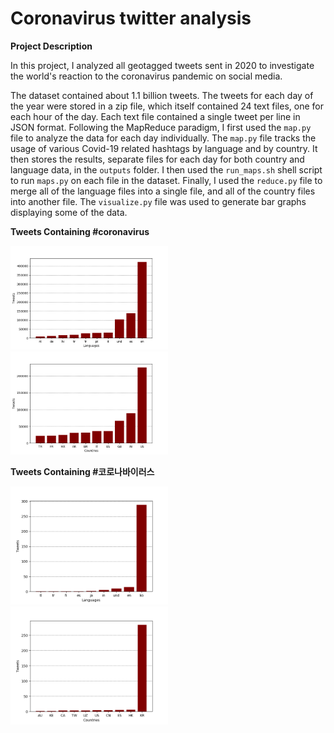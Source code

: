 # Coronavirus twitter analysis
**Project Description**

In this project, I analyzed all geotagged tweets sent in 2020 to investigate the world's reaction to the coronavirus pandemic on social media.

The dataset contained about 1.1 billion tweets. The tweets for each day of the year were stored in a zip file, which itself contained 24 text files, one for each hour of the day. Each text file contained a single tweet per line in JSON format.
Following the MapReduce paradigm, I first used the `map.py` file to analyze the data for each day individually. 
The `map.py` file tracks the usage of various Covid-19 related hashtags by language and by country.
It then stores the results, separate files for each day for both country and language data, in the `outputs` folder. 
I then used the `run_maps.sh` shell script to run `maps.py` on each file in the dataset. 
Finally, I used the `reduce.py` file to merge all of the language files into a single file, and all of the country files into another file. 
The `visualize.py` file was used to generate bar graphs displaying some of the data.

**Tweets Containing #coronavirus**

<img src=coronalang.png width=50% />

<img src=coronacountry.png width=50% />

**Tweets Containing #코로나바이러스**

<img src=klang.png width=50% />

<img src=kcountry.png width=50% />


